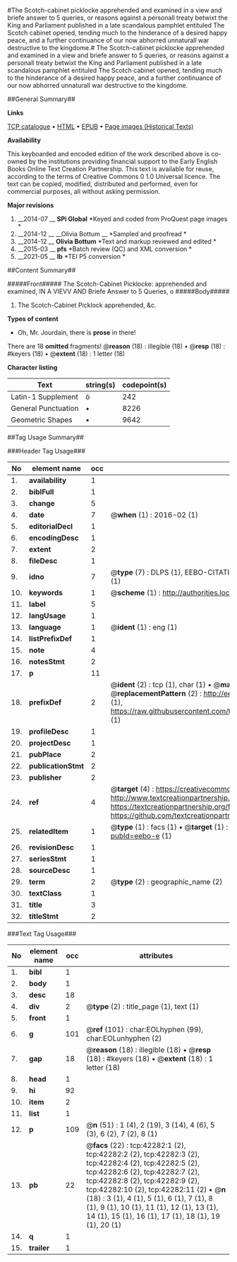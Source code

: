 #The Scotch-cabinet picklocke apprehended and examined in a view and briefe answer to 5 queries, or reasons against a personall treaty betwixt the King and Parliament published in a late scandalous pamphlet entituled The Scotch cabinet opened, tending much to the hinderance of a desired happy peace, and a further continuance of our now abhorred unnaturall war destructive to the kingdome.#
The Scotch-cabinet picklocke apprehended and examined in a view and briefe answer to 5 queries, or reasons against a personall treaty betwixt the King and Parliament published in a late scandalous pamphlet entituled The Scotch cabinet opened, tending much to the hinderance of a desired happy peace, and a further continuance of our now abhorred unnaturall war destructive to the kingdome.

##General Summary##

**Links**

[TCP catalogue](http://www.ota.ox.ac.uk/tcp/)  • 
[HTML](http://tei.it.ox.ac.uk/tcp/Texts-HTML/free/A62/A62400.html)  • 
[EPUB](http://tei.it.ox.ac.uk/tcp/Texts-EPUB/free/A62/A62400.epub) • 
[Page images (Historical Texts)](https://historicaltexts.jisc.ac.uk/eebo-9029024e)

**Availability**

This keyboarded and encoded edition of the work described above is co-owned by the
    institutions providing financial support to the Early English Books Online Text Creation
    Partnership. This text is available for reuse, according to the terms of  Creative Commons 0 1.0 Universal
    licence. The text can be copied, modified, distributed and performed, even for commercial
    purposes, all without asking permission.

**Major revisions**

1. __2014-07 __ __SPi Global__ *Keyed and coded from ProQuest page images *
1. __2014-12 __ __Olivia Bottum __ *Sampled and proofread *
1. __2014-12 __ __Olivia Bottum__ *Text and markup reviewed and edited *
1. __2015-03 __ __pfs__ *Batch review (QC) and XML conversion *
1. __2021-05 __ __lb__ *TEI P5 conversion *

##Content Summary##

#####Front#####
The Scotch-Cabinet Picklocke: apprehended and examined, IN A VIEVV AND Briefe Answer to 5 Queries, o
#####Body#####

1. The Scotch-Cabinet Picklock apprehended, &c.

**Types of content**

  * Oh, Mr. Jourdain, there is **prose** in there!

There are 18 **omitted** fragments! 
 @__reason__ (18) : illegible (18)  •  @__resp__ (18) : #keyers (18)  •  @__extent__ (18) : 1 letter (18)

**Character listing**


|Text|string(s)|codepoint(s)|
|---|---|---|
|Latin-1 Supplement|ò|242|
|General Punctuation|•|8226|
|Geometric Shapes|▪|9642|

##Tag Usage Summary##

###Header Tag Usage###

|No|element name|occ|attributes|
|---|---|---|---|
|1.|__availability__|1||
|2.|__biblFull__|1||
|3.|__change__|5||
|4.|__date__|7| @__when__ (1) : 2016-02 (1)|
|5.|__editorialDecl__|1||
|6.|__encodingDesc__|1||
|7.|__extent__|2||
|8.|__fileDesc__|1||
|9.|__idno__|7| @__type__ (7) : DLPS (1), EEBO-CITATION (1), VID (1), EEBO-PROQUEST (1), STC (2), OCLC (1)|
|10.|__keywords__|1| @__scheme__ (1) : http://authorities.loc.gov/ (1)|
|11.|__label__|5||
|12.|__langUsage__|1||
|13.|__language__|1| @__ident__ (1) : eng (1)|
|14.|__listPrefixDef__|1||
|15.|__note__|4||
|16.|__notesStmt__|2||
|17.|__p__|11||
|18.|__prefixDef__|2| @__ident__ (2) : tcp (1), char (1)  •  @__matchPattern__ (2) : ([0-9\-]+):([0-9IVX]+) (1), (.+) (1)  •  @__replacementPattern__ (2) : http://eebo.chadwyck.com/downloadtiff?vid=$1&page=$2 (1), https://raw.githubusercontent.com/textcreationpartnership/Texts/master/tcpchars.xml#$1 (1)|
|19.|__profileDesc__|1||
|20.|__projectDesc__|1||
|21.|__pubPlace__|2||
|22.|__publicationStmt__|2||
|23.|__publisher__|2||
|24.|__ref__|4| @__target__ (4) : https://creativecommons.org/publicdomain/zero/1.0/ (1), http://www.textcreationpartnership.org/docs/. (1), https://textcreationpartnership.org/faq/#faq05 (1), https://github.com/textcreationpartnership (1)|
|25.|__relatedItem__|1| @__type__ (1) : facs (1)  •  @__target__ (1) : https://data.historicaltexts.jisc.ac.uk/view?pubId=eebo-e (1)|
|26.|__revisionDesc__|1||
|27.|__seriesStmt__|1||
|28.|__sourceDesc__|1||
|29.|__term__|2| @__type__ (2) : geographic_name (2)|
|30.|__textClass__|1||
|31.|__title__|3||
|32.|__titleStmt__|2||


###Text Tag Usage###

|No|element name|occ|attributes|
|---|---|---|---|
|1.|__bibl__|1||
|2.|__body__|1||
|3.|__desc__|18||
|4.|__div__|2| @__type__ (2) : title_page (1), text (1)|
|5.|__front__|1||
|6.|__g__|101| @__ref__ (101) : char:EOLhyphen (99), char:EOLunhyphen (2)|
|7.|__gap__|18| @__reason__ (18) : illegible (18)  •  @__resp__ (18) : #keyers (18)  •  @__extent__ (18) : 1 letter (18)|
|8.|__head__|1||
|9.|__hi__|92||
|10.|__item__|2||
|11.|__list__|1||
|12.|__p__|109| @__n__ (51) : 1 (4), 2 (19), 3 (14), 4 (6), 5 (3), 6 (2), 7 (2), 8 (1)|
|13.|__pb__|22| @__facs__ (22) : tcp:42282:1 (2), tcp:42282:2 (2), tcp:42282:3 (2), tcp:42282:4 (2), tcp:42282:5 (2), tcp:42282:6 (2), tcp:42282:7 (2), tcp:42282:8 (2), tcp:42282:9 (2), tcp:42282:10 (2), tcp:42282:11 (2)  •  @__n__ (18) : 3 (1), 4 (1), 5 (1), 6 (1), 7 (1), 8 (1), 9 (1), 10 (1), 11 (1), 12 (1), 13 (1), 14 (1), 15 (1), 16 (1), 17 (1), 18 (1), 19 (1), 20 (1)|
|14.|__q__|1||
|15.|__trailer__|1||
